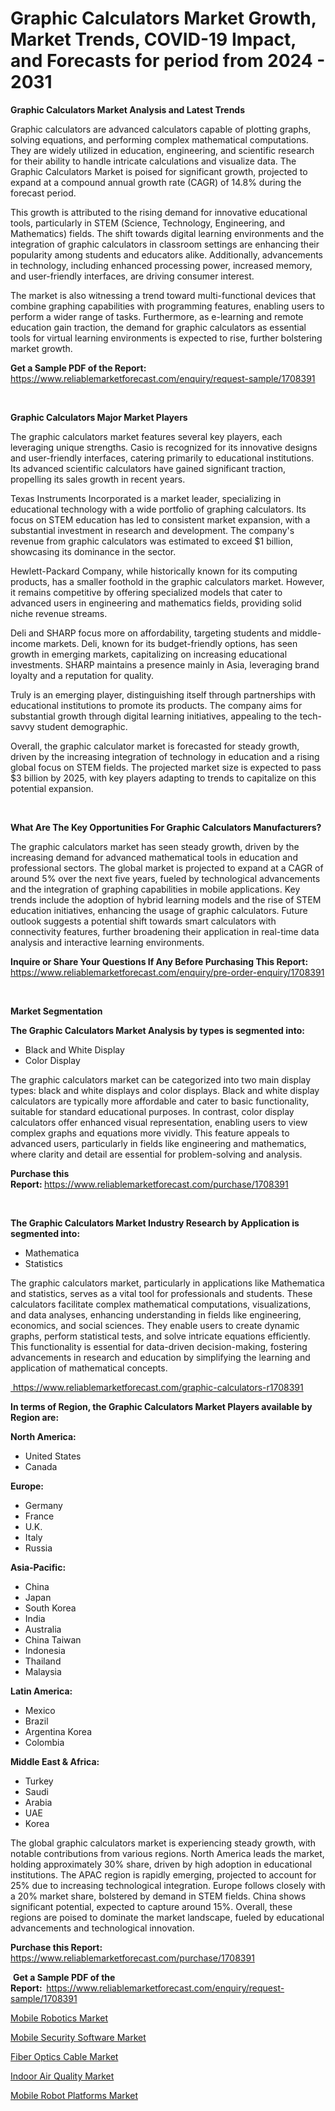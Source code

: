 <p><h1>Graphic Calculators Market Growth, Market Trends, COVID-19 Impact, and Forecasts for period from 2024 - 2031</h1></p><p><strong>Graphic Calculators Market Analysis and Latest Trends</strong></p>
<p><p>Graphic calculators are advanced calculators capable of plotting graphs, solving equations, and performing complex mathematical computations. They are widely utilized in education, engineering, and scientific research for their ability to handle intricate calculations and visualize data. The Graphic Calculators Market is poised for significant growth, projected to expand at a compound annual growth rate (CAGR) of 14.8% during the forecast period. </p><p>This growth is attributed to the rising demand for innovative educational tools, particularly in STEM (Science, Technology, Engineering, and Mathematics) fields. The shift towards digital learning environments and the integration of graphic calculators in classroom settings are enhancing their popularity among students and educators alike. Additionally, advancements in technology, including enhanced processing power, increased memory, and user-friendly interfaces, are driving consumer interest. </p><p>The market is also witnessing a trend toward multi-functional devices that combine graphing capabilities with programming features, enabling users to perform a wider range of tasks. Furthermore, as e-learning and remote education gain traction, the demand for graphic calculators as essential tools for virtual learning environments is expected to rise, further bolstering market growth.</p></p>
<p><strong>Get a Sample PDF of the Report:&nbsp;</strong> <a href="https://www.reliablemarketforecast.com/enquiry/request-sample/1708391?utm_campaign=1601&utm_medium=2&utm_source=Github&utm_content=ia&utm_term=21102024&utm_id=graphic-calculators">https://www.reliablemarketforecast.com/enquiry/request-sample/1708391</a></p>
<p>&nbsp;</p>
<p><strong>Graphic Calculators Major Market Players</strong></p>
<p><p>The graphic calculators market features several key players, each leveraging unique strengths. Casio is recognized for its innovative designs and user-friendly interfaces, catering primarily to educational institutions. Its advanced scientific calculators have gained significant traction, propelling its sales growth in recent years.</p><p>Texas Instruments Incorporated is a market leader, specializing in educational technology with a wide portfolio of graphing calculators. Its focus on STEM education has led to consistent market expansion, with a substantial investment in research and development. The company's revenue from graphic calculators was estimated to exceed $1 billion, showcasing its dominance in the sector.</p><p>Hewlett-Packard Company, while historically known for its computing products, has a smaller foothold in the graphic calculators market. However, it remains competitive by offering specialized models that cater to advanced users in engineering and mathematics fields, providing solid niche revenue streams.</p><p>Deli and SHARP focus more on affordability, targeting students and middle-income markets. Deli, known for its budget-friendly options, has seen growth in emerging markets, capitalizing on increasing educational investments. SHARP maintains a presence mainly in Asia, leveraging brand loyalty and a reputation for quality.</p><p>Truly is an emerging player, distinguishing itself through partnerships with educational institutions to promote its products. The company aims for substantial growth through digital learning initiatives, appealing to the tech-savvy student demographic.</p><p>Overall, the graphic calculator market is forecasted for steady growth, driven by the increasing integration of technology in education and a rising global focus on STEM fields. The projected market size is expected to pass $3 billion by 2025, with key players adapting to trends to capitalize on this potential expansion.</p></p>
<p>&nbsp;</p>
<p><strong>What Are The Key Opportunities For Graphic Calculators Manufacturers?</strong></p>
<p><p>The graphic calculators market has seen steady growth, driven by the increasing demand for advanced mathematical tools in education and professional sectors. The global market is projected to expand at a CAGR of around 5% over the next five years, fueled by technological advancements and the integration of graphing capabilities in mobile applications. Key trends include the adoption of hybrid learning models and the rise of STEM education initiatives, enhancing the usage of graphic calculators. Future outlook suggests a potential shift towards smart calculators with connectivity features, further broadening their application in real-time data analysis and interactive learning environments.</p></p>
<p><strong>Inquire or Share Your Questions If Any Before Purchasing This Report:</strong> <a href="https://www.reliablemarketforecast.com/enquiry/pre-order-enquiry/1708391?utm_campaign=1601&utm_medium=2&utm_source=Github&utm_content=ia&utm_term=21102024&utm_id=graphic-calculators">https://www.reliablemarketforecast.com/enquiry/pre-order-enquiry/1708391</a></p>
<p>&nbsp;</p>
<p><strong>Market Segmentation</strong></p>
<p><strong>The Graphic Calculators Market Analysis by types is segmented into:</strong></p>
<p><ul><li>Black and White Display</li><li>Color Display</li></ul></p>
<p><p>The graphic calculators market can be categorized into two main display types: black and white displays and color displays. Black and white display calculators are typically more affordable and cater to basic functionality, suitable for standard educational purposes. In contrast, color display calculators offer enhanced visual representation, enabling users to view complex graphs and equations more vividly. This feature appeals to advanced users, particularly in fields like engineering and mathematics, where clarity and detail are essential for problem-solving and analysis.</p></p>
<p><strong>Purchase this Report:&nbsp;</strong><a href="https://www.reliablemarketforecast.com/purchase/1708391?utm_campaign=1601&utm_medium=2&utm_source=Github&utm_content=ia&utm_term=21102024&utm_id=graphic-calculators">https://www.reliablemarketforecast.com/purchase/1708391</a></p>
<p>&nbsp;</p>
<p><strong>The Graphic Calculators Market Industry Research by Application is segmented into:</strong></p>
<p><ul><li>Mathematica</li><li>Statistics</li></ul></p>
<p><p>The graphic calculators market, particularly in applications like Mathematica and statistics, serves as a vital tool for professionals and students. These calculators facilitate complex mathematical computations, visualizations, and data analyses, enhancing understanding in fields like engineering, economics, and social sciences. They enable users to create dynamic graphs, perform statistical tests, and solve intricate equations efficiently. This functionality is essential for data-driven decision-making, fostering advancements in research and education by simplifying the learning and application of mathematical concepts.</p></p>
<p><a href="https://www.reliablemarketforecast.com/graphic-calculators-r1708391?utm_campaign=1601&utm_medium=2&utm_source=Github&utm_content=ia&utm_term=21102024&utm_id=graphic-calculators">&nbsp;https://www.reliablemarketforecast.com/graphic-calculators-r1708391</a></p>
<p><strong>In terms of Region, the Graphic Calculators Market Players available by Region are:</strong></p>
<p>
    <p> <strong> North America: </strong>
        <ul>
            <li>United States</li>
            <li>Canada</li>
        </ul>
        </p> 
    <p> <strong> Europe: </strong>
        <ul>
            <li>Germany</li>
            <li>France</li>
            <li>U.K.</li>
            <li>Italy</li>
            <li>Russia</li>
        </ul>
        </p> 
    <p> <strong> Asia-Pacific: </strong>
        <ul>
            <li>China</li>
            <li>Japan</li>
            <li>South Korea</li>
            <li>India</li>
            <li>Australia</li>
            <li>China Taiwan</li>
            <li>Indonesia</li>
            <li>Thailand</li>
            <li>Malaysia</li>
        </ul>
        </p> 
    <p> <strong> Latin America: </strong>
        <ul>
            <li>Mexico</li>
            <li>Brazil</li>
            <li>Argentina Korea</li>
            <li>Colombia</li>
        </ul>
        </p> 
    <p> <strong> Middle East & Africa: </strong>
        <ul>
            <li>Turkey</li>
            <li>Saudi</li>
            <li>Arabia</li>
            <li>UAE</li>
            <li>Korea</li>
        </ul>
    </p>
    </p>
<p><p>The global graphic calculators market is experiencing steady growth, with notable contributions from various regions. North America leads the market, holding approximately 30% share, driven by high adoption in educational institutions. The APAC region is rapidly emerging, projected to account for 25% due to increasing technological integration. Europe follows closely with a 20% market share, bolstered by demand in STEM fields. China shows significant potential, expected to capture around 15%. Overall, these regions are poised to dominate the market landscape, fueled by educational advancements and technological innovation.</p></p>
<p><strong>Purchase this Report: </strong><a href="https://www.reliablemarketforecast.com/purchase/1708391?utm_campaign=1601&utm_medium=2&utm_source=Github&utm_content=ia&utm_term=21102024&utm_id=graphic-calculators">https://www.reliablemarketforecast.com/purchase/1708391</a></p>
<p>&nbsp;<strong>Get a Sample PDF of the Report:&nbsp;&nbsp;</strong><a href="https://www.reliablemarketforecast.com/enquiry/request-sample/1708391?utm_campaign=1601&utm_medium=2&utm_source=Github&utm_content=ia&utm_term=21102024&utm_id=graphic-calculators">https://www.reliablemarketforecast.com/enquiry/request-sample/1708391</a></p>
<p><strong></strong></p>
<p><p><a href="https://www.linkedin.com/pulse/mobile-robotics-market-forecast-global-trends-analysis-from-2024-maphc?utm_campaign=1601&utm_medium=2&utm_source=Github&utm_content=ia&utm_term=21102024&utm_id=graphic-calculators">Mobile Robotics Market</a></p><p><a href="https://www.linkedin.com/pulse/mobile-security-software-sector-surge-118-growth-roadmap-2031-9nqnc?utm_campaign=1601&utm_medium=2&utm_source=Github&utm_content=ia&utm_term=21102024&utm_id=graphic-calculators">Mobile Security Software Market</a></p><p><a href="https://www.linkedin.com/pulse/navigating-fiber-optics-cable-market-expert-analysis-forecast-erjbc?utm_campaign=1601&utm_medium=2&utm_source=Github&utm_content=ia&utm_term=21102024&utm_id=graphic-calculators">Fiber Optics Cable Market</a></p><p><a href="https://www.linkedin.com/pulse/unveiling-market-trends-global-indoor-air-quality-growth-wud8c?utm_campaign=1601&utm_medium=2&utm_source=Github&utm_content=ia&utm_term=21102024&utm_id=graphic-calculators">Indoor Air Quality Market</a></p><p><a href="https://www.linkedin.com/pulse/key-drivers-mobile-robot-platforms-market-trends-future-outlook-ynurc?utm_campaign=1601&utm_medium=2&utm_source=Github&utm_content=ia&utm_term=21102024&utm_id=graphic-calculators">Mobile Robot Platforms Market</a></p></p>